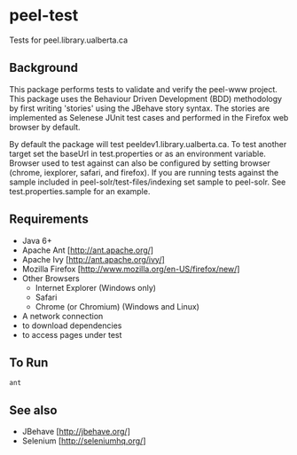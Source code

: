 peel-test
=========

Tests for peel.library.ualberta.ca

Background
----------
This package performs tests to validate and verify the peel-www project.  This package uses the Behaviour Driven Development (BDD) methodology by first writing 'stories' using the JBehave story syntax.  The stories are implemented as Selenese JUnit test cases and performed in the Firefox web browser by default.  

By default the package will test peeldev1.library.ualberta.ca.  To test another target set the baseUrl in test.properties or as an environment variable.  Browser used to test against can also be configured by setting browser (chrome, iexplorer, safari, and firefox).  If you are running tests against the sample included in peel-solr/test-files/indexing set sample to peel-solr.  See test.properties.sample for an example.

Requirements
------------
* Java 6+
* Apache Ant [http://ant.apache.org/]
* Apache Ivy [http://ant.apache.org/ivy/]
* Mozilla Firefox [http://www.mozilla.org/en-US/firefox/new/]
* Other Browsers
  * Internet Explorer (Windows only)
  * Safari
  * Chrome (or Chromium) (Windows and Linux)
* A network connection
 * to download dependencies
 * to access pages under test

To Run
------
    ant

See also
--------
* JBehave [http://jbehave.org/]
* Selenium [http://seleniumhq.org/]
